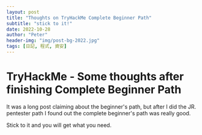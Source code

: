 ```yaml
---
layout: post
title: "Thoughts on TryHackMe Complete Beginner Path"
subtitle: "stick to it!"
date: 2022-10-28
author: "Peter"
header-img: "img/post-bg-2022.jpg"
tags: [日記, 程式, 資安]
---
```


# TryHackMe - Some thoughts after finishing Complete Beginner Path

It was a long post claiming about the beginner's path, but after I did the JR. pentester path I found out the complete beginner's path was really good. 

Stick to it and you will get what you need.